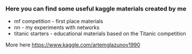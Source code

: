 ### Here you can find some useful kaggle materials created by me
- mf competition - first place materials
- nn - my experiments with networks
- titanic starters - educational materials based on the Titanic competition

More here https://www.kaggle.com/artemglazunov1990